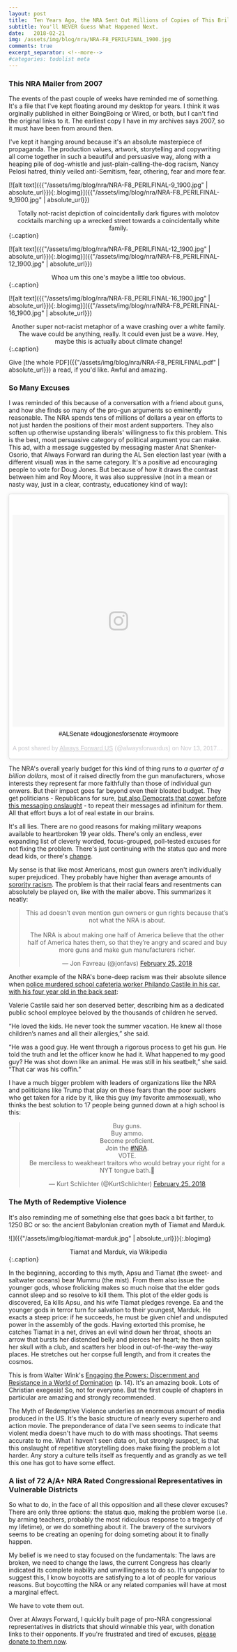 ```yaml
---
layout: post
title:  Ten Years Ago, the NRA Sent Out Millions of Copies of This Brilliantly Produced, Racist Mailer
subtitle: You'll NEVER Guess What Happened Next.
date:   2018-02-21
img: /assets/img/blog/nra/NRA-F8_PERILFINAL_1900.jpg
comments: true
excerpt_separator: <!--more-->
#categories: todolist meta
---
```


### This NRA Mailer from 2007

The events of the past couple of weeks have reminded me of something. It's a file that I've kept floating around my desktop for years. I think it was orginally published in either BoingBoing or Wired, or both, but I can't find the original links to it. The earliest copy I have in my archives says 2007, so it must have been from around then.

I've kept it hanging around because it's an absolute masterpiece of propaganda. The production values, artwork, storytelling and copywriting all come together in such a beautiful and persuasive way, along with a heaping pile of dog-whistle and just-plain-calling-the-dog racism, Nancy Pelosi hatred, thinly veiled anti-Semitism, fear, othering, fear and more fear.

<!--more-->

[![alt text]({{"/assets/img/blog/nra/NRA-F8_PERILFINAL-9_1900.jpg" | absolute_url}}){:.blogimg}]({{"/assets/img/blog/nra/NRA-F8_PERILFINAL-9_1900.jpg" | absolute_url}})
<center>Totally not-racist depiction of coincidentally dark figures with molotov cocktails marching up a wrecked street towards a coincidentally white family.</center>{:.caption}

[![alt text]({{"/assets/img/blog/nra/NRA-F8_PERILFINAL-12_1900.jpg" | absolute_url}}){:.blogimg}]({{"/assets/img/blog/nra/NRA-F8_PERILFINAL-12_1900.jpg" | absolute_url}})
<center>Whoa um this one's maybe a little too obvious.</center>{:.caption}

[![alt text]({{"/assets/img/blog/nra/NRA-F8_PERILFINAL-16_1900.jpg" | absolute_url}}){:.blogimg}]({{"/assets/img/blog/nra/NRA-F8_PERILFINAL-16_1900.jpg" | absolute_url}})
<center>Another super not-racist metaphor of a wave crashing over a white family. The wave could be anything, really. It could even just be a wave. Hey, maybe this is actually about climate change!</center>{:.caption}

Give [the whole PDF]({{"/assets/img/blog/nra/NRA-F8_PERILFINAL.pdf" | absolute_url}}) a read, if you'd like. Awful and amazing.

### So Many Excuses

I was reminded of this because of a conversation with a friend about guns, and how she finds so many of the pro-gun arguments so eminently reasonable. The NRA spends tens of millions of dollars a year on efforts to not just harden the positions of their most ardent supporters. They also soften up otherwise upstanding liberals' willingness to fix this problem. This is the best, most persuasive category of political argument you can make. This ad, with a message suggested by messaging master Anat Shenker-Osorio, that Always Forward ran during the AL Sen election last year (with a different visual) was in the same category. It's a positive ad encouraging people to vote for Doug Jones. But because of how it draws the contrast between him and Roy Moore, it was also suppressive (not in a mean or nasty way, just in a clear, contrasty, educationey kind of way):

<center>
<blockquote class="instagram-media" data-instgrm-captioned data-instgrm-permalink="https://www.instagram.com/p/BbdJ3BSFww9/" data-instgrm-version="8" style=" background:#FFF; border:0; border-radius:3px; box-shadow:0 0 1px 0 rgba(0,0,0,0.5),0 1px 10px 0 rgba(0,0,0,0.15); margin: 1px; max-width:658px; padding:0; width:99.375%; width:-webkit-calc(100% - 2px); width:calc(100% - 2px);"><div style="padding:8px;"> <div style=" background:#F8F8F8; line-height:0; margin-top:40px; padding:50.0% 0; text-align:center; width:100%;"> <div style=" background:url(data:image/png;base64,iVBORw0KGgoAAAANSUhEUgAAACwAAAAsCAMAAAApWqozAAAABGdBTUEAALGPC/xhBQAAAAFzUkdCAK7OHOkAAAAMUExURczMzPf399fX1+bm5mzY9AMAAADiSURBVDjLvZXbEsMgCES5/P8/t9FuRVCRmU73JWlzosgSIIZURCjo/ad+EQJJB4Hv8BFt+IDpQoCx1wjOSBFhh2XssxEIYn3ulI/6MNReE07UIWJEv8UEOWDS88LY97kqyTliJKKtuYBbruAyVh5wOHiXmpi5we58Ek028czwyuQdLKPG1Bkb4NnM+VeAnfHqn1k4+GPT6uGQcvu2h2OVuIf/gWUFyy8OWEpdyZSa3aVCqpVoVvzZZ2VTnn2wU8qzVjDDetO90GSy9mVLqtgYSy231MxrY6I2gGqjrTY0L8fxCxfCBbhWrsYYAAAAAElFTkSuQmCC); display:block; height:44px; margin:0 auto -44px; position:relative; top:-22px; width:44px;"></div></div> <p style=" margin:8px 0 0 0; padding:0 4px;"> <a href="https://www.instagram.com/p/BbdJ3BSFww9/" style=" color:#000; font-family:Arial,sans-serif; font-size:14px; font-style:normal; font-weight:normal; line-height:17px; text-decoration:none; word-wrap:break-word;" target="_blank">#ALSenate #dougjonesforsenate #roymoore</a></p> <p style=" color:#c9c8cd; font-family:Arial,sans-serif; font-size:14px; line-height:17px; margin-bottom:0; margin-top:8px; overflow:hidden; padding:8px 0 7px; text-align:center; text-overflow:ellipsis; white-space:nowrap;">A post shared by <a href="https://www.instagram.com/alwaysforwardus/" style=" color:#c9c8cd; font-family:Arial,sans-serif; font-size:14px; font-style:normal; font-weight:normal; line-height:17px;" target="_blank"> Always Forward US</a> (@alwaysforwardus) on <time style=" font-family:Arial,sans-serif; font-size:14px; line-height:17px;" datetime="2017-11-14T00:28:01+00:00">Nov 13, 2017 at 4:28pm PST</time></p></div></blockquote> <script async defer src="//www.instagram.com/embed.js"></script>
</center>

The NRA's overall yearly budget for this kind of thing runs to _a quarter of a billion dollars_, most of it raised directly from the gun manufacturers, whose interests they represent far more faithfully than those of individual gun onwers. But their impact goes far beyond even their bloated budget. They get politicians - Republicans for sure, [but also Democrats that cower before this messaging onslaught](https://www.huffingtonpost.com/entry/dccc-las-vegas-massacre-email_us_5a9579f6e4b036ab0142c108?57j) - to repeat their messages ad infinitum for them. All that effort buys a lot of real estate in our brains.

It's all lies. There are no good reasons for making military weapons available to heartbroken 19 year olds. There's only an endless, ever expanding list of cleverly worded, focus-grouped, poll-tested excuses for not fixing the problem. There's just continuing with the status quo and more dead kids, or there's
[change](http://alwaysforwardus.com/stopmassacres/).

My sense is that like most Americans, most gun owners aren't individually super prejudiced. They probably have higher than average amounts of [sorority racism](https://splinternews.com/sorority-members-are-not-happy-with-chris-rocks-oscars-1793855049). The problem is that their racial fears and resentments can absolutely be played on, like with the mailer above. This summarizes it neatly:

<center>
<blockquote class="twitter-tweet" data-lang="en"><p lang="en" dir="ltr">This ad doesn’t even mention gun owners or gun rights because that’s not what the NRA is about.<br><br>The NRA is about making one half of America believe that the other half of America hates them, so that they’re angry and scared and buy more guns and make gun manufacturers richer.</p>&mdash; Jon Favreau (@jonfavs) <a href="https://twitter.com/jonfavs/status/967830098924650496?ref_src=twsrc%5Etfw">February 25, 2018</a></blockquote>
</center>

Another example of the NRA's bone-deep racism was their absolute silence when [police murdered school cafeteria worker Philando Castile in his car, with his four year old in the back seat](http://www.nydailynews.com/news/national/philando-castile-mom-slams-nra-chief-lapierre-hypocrite-article-1.3836352):

>
Valerie Castile said her son deserved better, describing him as a dedicated public school employee beloved by the thousands of children he served.
>
“He loved the kids. He never took the summer vacation. He knew all those children’s names and all their allergies,” she said.
>
“He was a good guy. He went through a rigorous process to get his gun. He told the truth and let the officer know he had it. What happened to my good guy? He was shot down like an animal. He was still in his seatbelt,” she said. “That car was his coffin.”

I have a much bigger problem with leaders of organizations like the NRA and politicians like Trump that play on these fears than the poor suckers who get taken for a ride by it, like this guy (my favorite ammosexual), who thinks the best solution to 17 people being gunned down at a high school is this:

<center>
  <blockquote class="twitter-tweet" data-lang="en"><p lang="en" dir="ltr">Buy guns.<br>Buy ammo.<br>Become proficient.<br>Join the <a href="https://twitter.com/hashtag/NRA?src=hash&amp;ref_src=twsrc%5Etfw">#NRA</a>.<br>VOTE.<br>Be merciless to weakheart traitors who would betray your right for a NYT tongue bath.🤔</p>&mdash; Kurt Schlichter (@KurtSchlichter) <a href="https://twitter.com/KurtSchlichter/status/967825569927843842?ref_src=twsrc%5Etfw">February 25, 2018</a></blockquote> <script async src="https://platform.twitter.com/widgets.js" charset="utf-8"></script> 
</center>

### The Myth of Redemptive Violence

It's also reminding me of something else that goes back a bit farther, to 1250 BC or so: the ancient Babylonian creation myth of Tiamat and Marduk.

![]({{"/assets/img/blog/tiamat-marduk.jpg" | absolute_url}}){:.blogimg}
<center>Tiamat and Marduk, via Wikipedia</center>{:.caption}

>
In the beginning, according to this myth, Apsu and Tiamat (the sweet- and saltwater oceans) bear Mummu (the mist). From them also issue the younger gods, whose frolicking makes so much noise that the elder gods cannot sleep and so resolve to kill them. This plot of the elder gods is discovered, Ea kills Apsu, and his wife Tiamat pledges revenge. Ea and the younger gods in terror turn for salvation to their youngest, Marduk. He exacts a steep price: if he succeeds, he must be given chief and undisputed power in the assembly of the gods. Having extorted this promise, he catches Tiamat in a net, drives an evil wind down her throat, shoots an arrow that bursts her distended belly and pierces her heart; he then splits her skull with a club, and scatters her blood in out-of-the-way the-way places. He stretches out her corpse full length, and from it creates the cosmos.

This is from Walter Wink's [Engaging the Powers: Discernment and Resistance in a World of Domination](https://www.amazon.com/dp/B001DIWHKE/ref=dp-kindle-redirect?_encoding=UTF8&btkr=1) (p. 14). It's an amazing book. Lots of Christian exegesis! So, not for everyone. But the first couple of chapters in particular are amazing and strongly recommended.

The Myth of Redemptive Violence underlies an enormous amount of media produced in the US. It's the basic structure of nearly every superhero and action movie. The preponderance of data I've seen seems to indicate that violent media doesn't have much to do with mass shootings. That seems accurate to me. What I haven't seen data on, but strongly suspect, is that this onslaught of repetitive storytelling does make fixing the problem a lot harder. Any story a culture tells itself as frequently and as grandly as we tell this one has got to have some effect.


### A list of 72 A/A+ NRA Rated Congressional Representatives in Vulnerable Districts

So what to do, in the face of all this opposition and all these clever excuses? There are only three options: the status quo, making the problem worse (i.e. by arming teachers, probably the most ridiculous response to a tragedy of my lifetime), or we do something about it. The bravery of the survivors seems to be creating an opening for doing someting about it to finally happen.

My belief is we need to stay focused on the fundamentals: The laws are broken, we need to change the laws, the current Congress has clearly indicated its complete inability and unwillingness to do so. It's unpopular to suggest this, I know boycotts are satisfying to a lot of people for various reasons. But boycotting the NRA or any related companies will have at most a marginal effect.

We have to vote them out.

Over at Always Forward, I quickly built page of pro-NRA congressional representatives in districts that should winnable this year, with donation links to their opponents. If you're frustrated and tired of excuses, <a href="http://alwaysforwardus.com/stopmassacres/">please donate to them now</a>.
